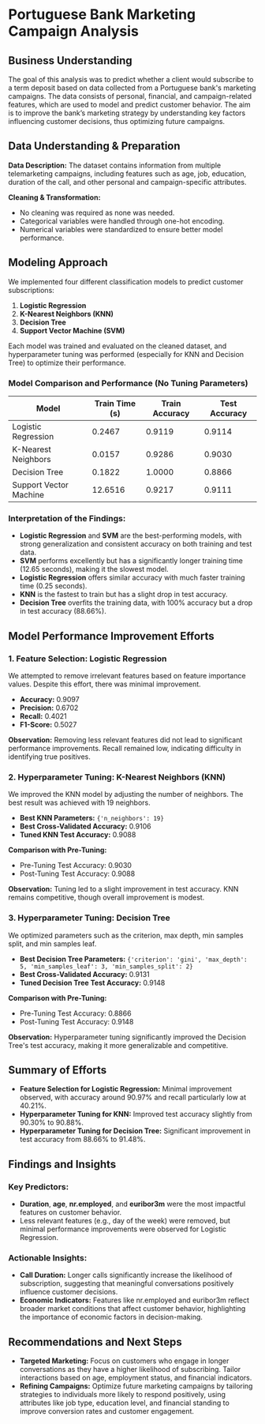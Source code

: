 # Portuguese Bank Marketing Campaign Analysis

## Business Understanding
The goal of this analysis was to predict whether a client would subscribe to a term deposit based on data collected from a Portuguese bank's marketing campaigns. The data consists of personal, financial, and campaign-related features, which are used to model and predict customer behavior. The aim is to improve the bank’s marketing strategy by understanding key factors influencing customer decisions, thus optimizing future campaigns.

## Data Understanding & Preparation
**Data Description:** The dataset contains information from multiple telemarketing campaigns, including features such as age, job, education, duration of the call, and other personal and campaign-specific attributes.

**Cleaning & Transformation:** 
- No cleaning was required as none was needed.
- Categorical variables were handled through one-hot encoding.
- Numerical variables were standardized to ensure better model performance.

## Modeling Approach
We implemented four different classification models to predict customer subscriptions:

1. **Logistic Regression**
2. **K-Nearest Neighbors (KNN)**
3. **Decision Tree**
4. **Support Vector Machine (SVM)**

Each model was trained and evaluated on the cleaned dataset, and hyperparameter tuning was performed (especially for KNN and Decision Tree) to optimize their performance.

### Model Comparison and Performance (No Tuning Parameters)

| Model                  | Train Time (s) | Train Accuracy | Test Accuracy |
|------------------------|----------------|----------------|---------------|
| Logistic Regression     | 0.2467         | 0.9119         | 0.9114        |
| K-Nearest Neighbors     | 0.0157         | 0.9286         | 0.9030        |
| Decision Tree           | 0.1822         | 1.0000         | 0.8866        |
| Support Vector Machine  | 12.6516        | 0.9217         | 0.9111        |

### Interpretation of the Findings:
- **Logistic Regression** and **SVM** are the best-performing models, with strong generalization and consistent accuracy on both training and test data.
- **SVM** performs excellently but has a significantly longer training time (12.65 seconds), making it the slowest model.
- **Logistic Regression** offers similar accuracy with much faster training time (0.25 seconds).
- **KNN** is the fastest to train but has a slight drop in test accuracy.
- **Decision Tree** overfits the training data, with 100% accuracy but a drop in test accuracy (88.66%).

## Model Performance Improvement Efforts

### 1. Feature Selection: Logistic Regression
We attempted to remove irrelevant features based on feature importance values. Despite this effort, there was minimal improvement.

- **Accuracy:** 0.9097
- **Precision:** 0.6702
- **Recall:** 0.4021
- **F1-Score:** 0.5027

**Observation:** Removing less relevant features did not lead to significant performance improvements. Recall remained low, indicating difficulty in identifying true positives.

### 2. Hyperparameter Tuning: K-Nearest Neighbors (KNN)
We improved the KNN model by adjusting the number of neighbors. The best result was achieved with 19 neighbors.

- **Best KNN Parameters:** `{'n_neighbors': 19}`
- **Best Cross-Validated Accuracy:** 0.9106
- **Tuned KNN Test Accuracy:** 0.9088

**Comparison with Pre-Tuning:**
- Pre-Tuning Test Accuracy: 0.9030
- Post-Tuning Test Accuracy: 0.9088

**Observation:** Tuning led to a slight improvement in test accuracy. KNN remains competitive, though overall improvement is modest.

### 3. Hyperparameter Tuning: Decision Tree
We optimized parameters such as the criterion, max depth, min samples split, and min samples leaf.

- **Best Decision Tree Parameters:** `{'criterion': 'gini', 'max_depth': 5, 'min_samples_leaf': 3, 'min_samples_split': 2}`
- **Best Cross-Validated Accuracy:** 0.9131
- **Tuned Decision Tree Test Accuracy:** 0.9148

**Comparison with Pre-Tuning:**
- Pre-Tuning Test Accuracy: 0.8866
- Post-Tuning Test Accuracy: 0.9148

**Observation:** Hyperparameter tuning significantly improved the Decision Tree's test accuracy, making it more generalizable and competitive.

## Summary of Efforts

- **Feature Selection for Logistic Regression:** Minimal improvement observed, with accuracy around 90.97% and recall particularly low at 40.21%.
- **Hyperparameter Tuning for KNN:** Improved test accuracy slightly from 90.30% to 90.88%.
- **Hyperparameter Tuning for Decision Tree:** Significant improvement in test accuracy from 88.66% to 91.48%.

## Findings and Insights

### Key Predictors:
- **Duration**, **age**, **nr.employed**, and **euribor3m** were the most impactful features on customer behavior.
- Less relevant features (e.g., day of the week) were removed, but minimal performance improvements were observed for Logistic Regression.

### Actionable Insights:
- **Call Duration:** Longer calls significantly increase the likelihood of subscription, suggesting that meaningful conversations positively influence customer decisions.
- **Economic Indicators:** Features like nr.employed and euribor3m reflect broader market conditions that affect customer behavior, highlighting the importance of economic factors in decision-making.

## Recommendations and Next Steps

- **Targeted Marketing:** Focus on customers who engage in longer conversations as they have a higher likelihood of subscribing. Tailor interactions based on age, employment status, and financial indicators.
- **Refining Campaigns:** Optimize future marketing campaigns by tailoring strategies to individuals more likely to respond positively, using attributes like job type, education level, and financial standing to improve conversion rates and customer engagement.
